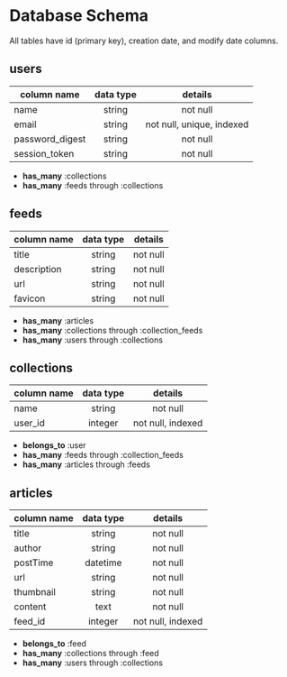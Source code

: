 # Database Schema
All tables have id (primary key), creation date, and modify date columns.

## users

| column name        | data type           | details           |
| ------------- |:-------------:|:-------------:|
| name | string | not null |
| email | string | not null, unique, indexed |
| password_digest | string | not null |
| session_token | string | not null |


* **has_many** :collections
* **has_many** :feeds through :collections



## feeds

| column name        | data type           | details           |
| ------------- |:-------------:|:-------------:|
| title | string | not null |
| description | string | not null |
| url | string | not null |
| favicon | string | not null |


* **has_many** :articles
* **has_many** :collections through :collection_feeds
* **has_many** :users through :collections


## collections

| column name        | data type           | details           |
| ------------- |:-------------:|:-------------:|
| name | string | not null |
| user_id | integer | not null, indexed |


* **belongs_to** :user
* **has_many** :feeds through :collection_feeds
* **has_many** :articles through :feeds


## articles

| column name        | data type           | details           |
| ------------- |:-------------:|:-------------:|
| title | string | not null |
| author | string | not null |
| postTime | datetime | not null |
| url | string | not null |
| thumbnail | string | not null |
| content | text | not null |
| feed_id | integer | not null, indexed |


* **belongs_to** :feed
* **has_many** :collections through :feed
* **has_many** :users through :collections
